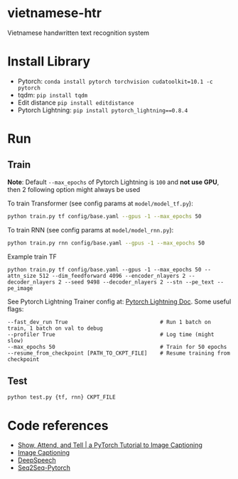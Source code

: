 # vietnamese-htr
Vietnamese handwritten text recognition system

# Install Library
- Pytorch: `conda install pytorch torchvision cudatoolkit=10.1 -c pytorch`
- tqdm: `pip install tqdm`
- Edit distance `pip install editdistance`
- Pytorch Lightning: `pip install pytorch_lightning==0.8.4`

# Run
## Train

**Note**: Default `--max_epochs` of Pytorch Lightning is `100` and **not use GPU**, then 2 following option might always be used

To train Transformer (see config params at `model/model_tf.py`):
```bash
python train.py tf config/base.yaml --gpus -1 --max_epochs 50
```

To train RNN (see config params at `model/model_rnn.py`):
```bash
python train.py rnn config/base.yaml --gpus -1 --max_epochs 50
```

Example train TF
```
python train.py tf config/base.yaml --gpus -1 --max_epochs 50 --attn_size 512 --dim_feedforward 4096 --encoder_nlayers 2 --decoder_nlayers 2 --seed 9498 --decoder_nlayers 2 --stn --pe_text --pe_image
```


See Pytorch Lightning Trainer config at: [Pytorch Lightning Doc](https://pytorch-lightning.readthedocs.io/en/latest/trainer.html#trainer-flags). Some useful flags:
```
--fast_dev_run True                             # Run 1 batch on train, 1 batch on val to debug
--profiler True                                 # Log time (might slow)
--max_epochs 50                                 # Train for 50 epochs
--resume_from_checkpoint [PATH_TO_CKPT_FILE]    # Resume training from checkpoint  
```

## Test
```
python test.py {tf, rnn} CKPT_FILE
```


# Code references
- [Show, Attend, and Tell | a PyTorch Tutorial to Image Captioning](https://github.com/sgrvinod/a-PyTorch-Tutorial-to-Image-Captioning)
- [Image Captioning](https://github.com/yunjey/pytorch-tutorial/tree/master/tutorials/03-advanced/image_captioning)
- [DeepSpeech](https://github.com/SeanNaren/deepspeech.pytorch)
- [Seq2Seq-Pytorch](https://github.com/b-etienne/Seq2seq-PyTorch)
